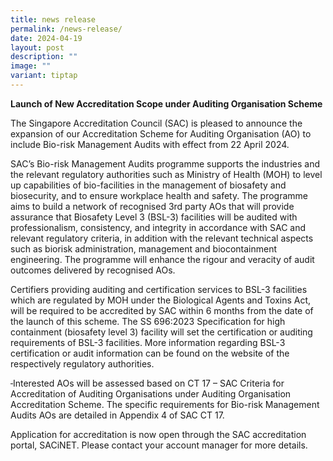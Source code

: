 ```yaml
---
title: news release
permalink: /news-release/
date: 2024-04-19
layout: post
description: ""
image: ""
variant: tiptap
---
```

<p><strong>Launch of New Accreditation Scope under Auditing Organisation Scheme</strong>
</p>
<p>The Singapore Accreditation Council (SAC) is pleased to announce the expansion
of our Accreditation Scheme for Auditing Organisation (AO) to include Bio-risk
Management Audits with effect from 22 April 2024.</p>
<p>SAC’s Bio-risk Management Audits programme supports the industries and
the relevant regulatory authorities such as Ministry of Health (MOH) to
level up capabilities of bio-facilities in the management of biosafety
and biosecurity, and to ensure workplace health and safety. The programme
aims to build a network of recognised 3rd party AOs that will provide assurance
that Biosafety Level 3 (BSL-3) facilities will be audited with professionalism,
consistency, and integrity in accordance with SAC and relevant regulatory
criteria, in addition with the relevant technical aspects such as biorisk
administration, management and biocontainment engineering. The programme
will enhance the rigour and veracity of audit outcomes delivered by recognised
AOs.</p>
<p>Certifiers providing auditing and certification services to BSL-3 facilities
which are regulated by MOH under the Biological Agents and Toxins Act,
will be required to be accredited by SAC within 6 months from the date
of the launch of this scheme. The SS 696:2023 Specification for high containment
(biosafety level 3) facility will set the certification or auditing requirements
of BSL-3 facilities. More information regarding BSL-3 certification or
audit information can be found on the website of the respectively regulatory
authorities. &nbsp;</p>
<p><s>&nbsp;</s>Interested AOs will be assessed based on CT 17 – SAC Criteria
for Accreditation of Auditing Organisations under Auditing Organisation
Accreditation Scheme. The specific requirements for Bio-risk Management
Audits AOs are detailed in Appendix 4 of SAC CT 17.</p>
<p></p>
<p>Application for accreditation is now open through the SAC accreditation
portal, SACiNET. Please contact your account manager for more details.</p>